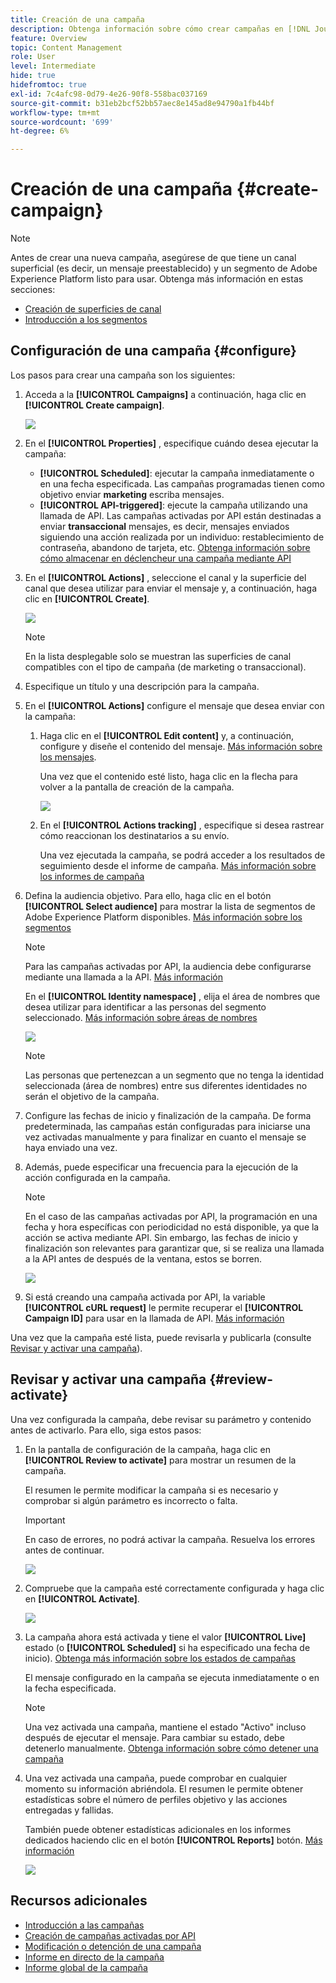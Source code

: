 ```yaml
---
title: Creación de una campaña
description: Obtenga información sobre cómo crear campañas en [!DNL Journey Optimizer]
feature: Overview
topic: Content Management
role: User
level: Intermediate
hide: true
hidefromtoc: true
exl-id: 7c4afc98-0d79-4e26-90f8-558bac037169
source-git-commit: b31eb2bcf52bb57aec8e145ad8e94790a1fb44bf
workflow-type: tm+mt
source-wordcount: '699'
ht-degree: 6%

---
```


# Creación de una campaña {#create-campaign}

>[!NOTE]
>
>Antes de crear una nueva campaña, asegúrese de que tiene un canal superficial (es decir, un mensaje preestablecido) y un segmento de Adobe Experience Platform listo para usar. Obtenga más información en estas secciones:
>
>* [Creación de superficies de canal](../configuration/channel-surfaces.md)
>* [Introducción a los segmentos](../segment/about-segments.md)


## Configuración de una campaña {#configure}

Los pasos para crear una campaña son los siguientes:

1. Acceda a la **[!UICONTROL Campaigns]** a continuación, haga clic en **[!UICONTROL Create campaign]**.

   ![](assets/create-campaign.png)

1. En el **[!UICONTROL Properties]** , especifique cuándo desea ejecutar la campaña:

   * **[!UICONTROL Scheduled]**: ejecutar la campaña inmediatamente o en una fecha especificada. Las campañas programadas tienen como objetivo enviar **marketing** escriba mensajes.
   * **[!UICONTROL API-triggered]**: ejecute la campaña utilizando una llamada de API. Las campañas activadas por API están destinadas a enviar **transaccional** mensajes, es decir, mensajes enviados siguiendo una acción realizada por un individuo: restablecimiento de contraseña, abandono de tarjeta, etc. [Obtenga información sobre cómo almacenar en déclencheur una campaña mediante API](api-triggered-campaigns.md)

1. En el **[!UICONTROL Actions]** , seleccione el canal y la superficie del canal que desea utilizar para enviar el mensaje y, a continuación, haga clic en **[!UICONTROL Create]**.

   ![](assets/create-campaign-action.png)

   >[!NOTE]
   >
   >En la lista desplegable solo se muestran las superficies de canal compatibles con el tipo de campaña (de marketing o transaccional).

1. Especifique un título y una descripción para la campaña.

   <!--To test the content of your message, toggle the **[!UICONTROL Content experiment]** option on. This allows you to test multiple variables of a delivery on populations samples, in order to define which treatment has the biggest impact on the targeted population.[Learn more about content experiment](../campaigns/content-experiment.md).-->

1. En el **[!UICONTROL Actions]** configure el mensaje que desea enviar con la campaña:

   1. Haga clic en el **[!UICONTROL Edit content]** y, a continuación, configure y diseñe el contenido del mensaje. [Más información sobre los mensajes](../messages/get-started-content.md).

      Una vez que el contenido esté listo, haga clic en la flecha para volver a la pantalla de creación de la campaña.

      ![](assets/create-campaign-design.png)

   1. En el **[!UICONTROL Actions tracking]** , especifique si desea rastrear cómo reaccionan los destinatarios a su envío.

      Una vez ejecutada la campaña, se podrá acceder a los resultados de seguimiento desde el informe de campaña. [Más información sobre los informes de campaña](campaign-global-report.md)

1. Defina la audiencia objetivo. Para ello, haga clic en el botón **[!UICONTROL Select audience]** para mostrar la lista de segmentos de Adobe Experience Platform disponibles. [Más información sobre los segmentos](../segment/about-segments.md)

   >[!NOTE]
   >
   >Para las campañas activadas por API, la audiencia debe configurarse mediante una llamada a la API. [Más información](api-triggered-campaigns.md)

   En el **[!UICONTROL Identity namespace]** , elija el área de nombres que desea utilizar para identificar a las personas del segmento seleccionado. [Más información sobre áreas de nombres](../event/about-creating.md#select-the-namespace)

   ![](assets/create-campaign-namespace.png)

   >[!NOTE]
   >
   >Las personas que pertenezcan a un segmento que no tenga la identidad seleccionada (área de nombres) entre sus diferentes identidades no serán el objetivo de la campaña.

1. Configure las fechas de inicio y finalización de la campaña. De forma predeterminada, las campañas están configuradas para iniciarse una vez activadas manualmente y para finalizar en cuanto el mensaje se haya enviado una vez.

1. Además, puede especificar una frecuencia para la ejecución de la acción configurada en la campaña.

   >[!NOTE]
   >
   >En el caso de las campañas activadas por API, la programación en una fecha y hora específicas con periodicidad no está disponible, ya que la acción se activa mediante API. Sin embargo, las fechas de inicio y finalización son relevantes para garantizar que, si se realiza una llamada a la API antes de después de la ventana, estos se borren.

   ![](assets/create-campaign-schedule.png)

1. Si está creando una campaña activada por API, la variable **[!UICONTROL cURL request]** le permite recuperar el **[!UICONTROL Campaign ID]** para usar en la llamada de API. [Más información](api-triggered-campaigns.md)

Una vez que la campaña esté lista, puede revisarla y publicarla (consulte [Revisar y activar una campaña](#review-activate)).

## Revisar y activar una campaña {#review-activate}

Una vez configurada la campaña, debe revisar su parámetro y contenido antes de activarlo. Para ello, siga estos pasos:

1. En la pantalla de configuración de la campaña, haga clic en **[!UICONTROL Review to activate]** para mostrar un resumen de la campaña.

   El resumen le permite modificar la campaña si es necesario y comprobar si algún parámetro es incorrecto o falta.

   >[!IMPORTANT]
   >
   >En caso de errores, no podrá activar la campaña. Resuelva los errores antes de continuar.

   ![](assets/create-campaign-alerts.png)

1. Compruebe que la campaña esté correctamente configurada y haga clic en **[!UICONTROL Activate]**.

   ![](assets/create-campaign-review.png)

1. La campaña ahora está activada y tiene el valor **[!UICONTROL Live]** estado (o **[!UICONTROL Scheduled]**  si ha especificado una fecha de inicio). [Obtenga más información sobre los estados de campañas](get-started-with-campaigns.md#statuses)

   El mensaje configurado en la campaña se ejecuta inmediatamente o en la fecha especificada.

   >[!NOTE]
   >
   >Una vez activada una campaña, mantiene el estado &quot;Activo&quot; incluso después de ejecutar el mensaje. Para cambiar su estado, debe detenerlo manualmente. [Obtenga información sobre cómo detener una campaña](modify-stop-campaign.md)

1. Una vez activada una campaña, puede comprobar en cualquier momento su información abriéndola. El resumen le permite obtener estadísticas sobre el número de perfiles objetivo y las acciones entregadas y fallidas.

   También puede obtener estadísticas adicionales en los informes dedicados haciendo clic en el botón **[!UICONTROL Reports]** botón. [Más información](campaign-global-report.md)

   ![](assets/create-campaign-summary.png)

## Recursos adicionales

* [Introducción a las campañas](get-started-with-campaigns.md)
* [Creación de campañas activadas por API](api-triggered-campaigns.md)
* [Modificación o detención de una campaña](modify-stop-campaign.md)
* [Informe en directo de la campaña](campaign-live-report.md)
* [Informe global de la campaña](campaign-global-report.md)
